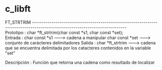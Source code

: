 # c_libft

FT_STRTRIM
------------------------------------------------------------------------------------------------------------------------------<br>
Prototipo   : char *ft_strtrim(char const *s1, char const *set);<br>
Entrada     : char const *s1    --->   cadena a manipular
              char const *set   --->   conjunto de carácteres delimitadores
Salida      : char *ft_strtrim  --->   cadena que se encuentra delimitada por los catacteres contenidos en la variable "set" 

Descripción : Función que retorna una cadena como resultado de localizar 


